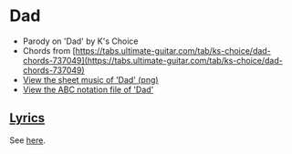 # Dad

 * Parody on 'Dad' by K's Choice
 * Chords from [https://tabs.ultimate-guitar.com/tab/ks-choice/dad-chords-737049](https://tabs.ultimate-guitar.com/tab/ks-choice/dad-chords-737049)
 * [View the sheet music of 'Dad' (png)](xx_dad.png)
 * [View the ABC notation file of 'Dad'](xx_dad.abc)

## [Lyrics](xx_dad.txt)

See [here](xx_dad.txt).
